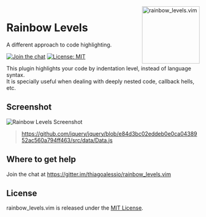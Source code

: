 <img src="https://thiagoalessio.ams3.digitaloceanspaces.com/rainbow_levels/logo.png" alt="rainbow_levels.vim" align="right" width="150px"/>

# Rainbow Levels

A different approach to code highlighting.

[![Join the chat][gitter_badge]][gitter]
[![License: MIT][license_badge]][mit_license]

This plugin highlights your code by indentation level, instead of language syntax.<br/>
It is specially useful when dealing with deeply nested code, callback hells, etc.

## Screenshot

![Rainbow Levels Screenshot](https://thiagoalessio.ams3.digitaloceanspaces.com/rainbow_levels/screenshot.png)

> <https://github.com/jquery/jquery/blob/e84d3bc02eddeb0e0ca0438952ac560a794ff463/src/data/Data.js>

## Where to get help

Join the chat at <https://gitter.im/thiagoalessio/rainbow_levels.vim>

## License

rainbow_levels.vim is released under the [MIT License][].

[gitter_badge]: https://badges.gitter.im/thiagoalessio/rainbow_levels.vim.svg
[gitter]: https://gitter.im/thiagoalessio/rainbow_levels.vim?utm_source=badge&utm_medium=badge&utm_campaign=pr-badge&utm_content=badge
[license_badge]: https://img.shields.io/badge/License-MIT-yellow.svg
[mit_license]: https://opensource.org/licenses/MIT
[MIT License]: https://github.com/thiagoalessio/rainbow_levels.vim/blob/master/MIT-LICENSE

